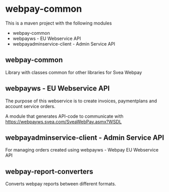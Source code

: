 # webpay-common

This is a maven project with the following modules

* webpay-common
* webpayws - EU Webservice API
* webpayadminservice-client - Admin Service API

## webpay-common

Library with classes common for other libraries for Svea Webpay

## webpayws - EU Webservice API

The purpose of this webservice is to create invoices, paymentplans and account service orders.

A module that generates API-code to communicate with https://webpayws.svea.com/SveaWebPay.asmx?WSDL

## webpayadminservice-client - Admin Service API

For managing orders created using webpayws - Webpay EU Webservice API

## webpay-report-converters

Converts webpay reports between different formats.
